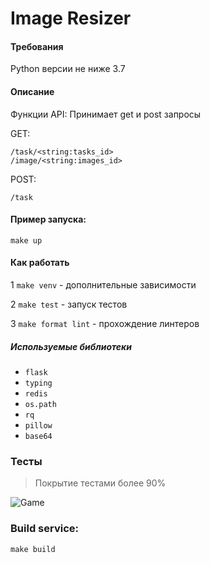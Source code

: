 # Image Resizer

#### Требования
Python версии не ниже 3.7

#### Описание
Функции API:
Принимает get и post запросы

GET:

    /task/<string:tasks_id>
    /image/<string:images_id>

POST:

    /task

#### Пример запуска:     
    make up

#### Как работать 
1 `make venv` - дополнительные зависимости

2 `make test` - запуск тестов

3 `make format lint` - прохождение линтеров
    
##### Используемые библиотеки
* `flask`
* `typing`
* `redis`
* `os.path`
* `rq`
* `pillow`
* `base64`

### Тесты
> Покрытие тестами более 90%

![Game](img/test.jpg)



### Build service:
	make build
